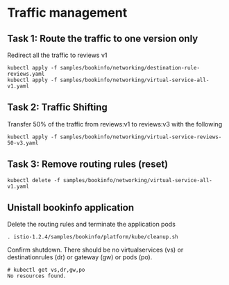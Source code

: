 # Traffic management

## Task 1: Route the traffic to one version only

Redirect all the traffic to reviews v1
```
kubectl apply -f samples/bookinfo/networking/destination-rule-reviews.yaml
kubectl apply -f samples/bookinfo/networking/virtual-service-all-v1.yaml
```

## Task 2: Traffic Shifting

Transfer 50% of the traffic from reviews:v1 to reviews:v3 with the following 
```
kubectl apply -f samples/bookinfo/networking/virtual-service-reviews-50-v3.yaml
```

## Task 3: Remove routing rules (reset)
```
kubectl delete -f samples/bookinfo/networking/virtual-service-all-v1.yaml
```
## Unistall bookinfo application

Delete the routing rules and terminate the application pods
```
. istio-1.2.4/samples/bookinfo/platform/kube/cleanup.sh
```
Confirm shutdown. There should be no virtualservices (vs)   or destinationrules (dr) or gateway (gw) or pods (po).
```
# kubectl get vs,dr,gw,po
No resources found.
```
